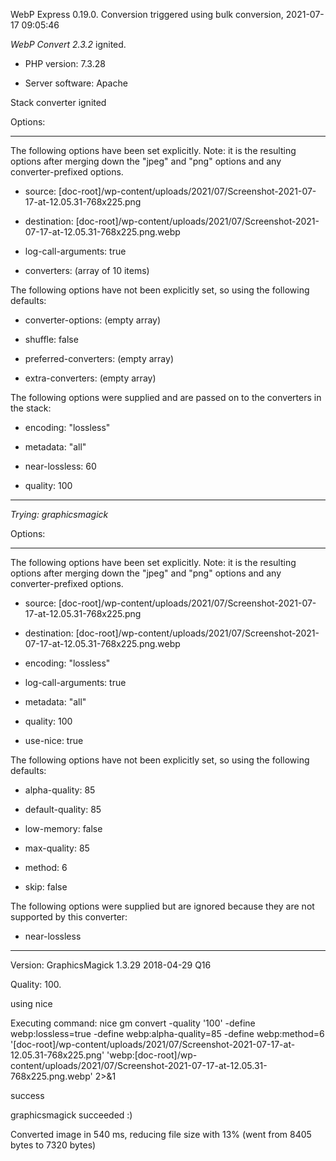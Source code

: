 WebP Express 0.19.0. Conversion triggered using bulk conversion, 2021-07-17 09:05:46

*WebP Convert 2.3.2*  ignited.
- PHP version: 7.3.28
- Server software: Apache

Stack converter ignited

Options:
------------
The following options have been set explicitly. Note: it is the resulting options after merging down the "jpeg" and "png" options and any converter-prefixed options.
- source: [doc-root]/wp-content/uploads/2021/07/Screenshot-2021-07-17-at-12.05.31-768x225.png
- destination: [doc-root]/wp-content/uploads/2021/07/Screenshot-2021-07-17-at-12.05.31-768x225.png.webp
- log-call-arguments: true
- converters: (array of 10 items)

The following options have not been explicitly set, so using the following defaults:
- converter-options: (empty array)
- shuffle: false
- preferred-converters: (empty array)
- extra-converters: (empty array)

The following options were supplied and are passed on to the converters in the stack:
- encoding: "lossless"
- metadata: "all"
- near-lossless: 60
- quality: 100
------------


*Trying: graphicsmagick* 

Options:
------------
The following options have been set explicitly. Note: it is the resulting options after merging down the "jpeg" and "png" options and any converter-prefixed options.
- source: [doc-root]/wp-content/uploads/2021/07/Screenshot-2021-07-17-at-12.05.31-768x225.png
- destination: [doc-root]/wp-content/uploads/2021/07/Screenshot-2021-07-17-at-12.05.31-768x225.png.webp
- encoding: "lossless"
- log-call-arguments: true
- metadata: "all"
- quality: 100
- use-nice: true

The following options have not been explicitly set, so using the following defaults:
- alpha-quality: 85
- default-quality: 85
- low-memory: false
- max-quality: 85
- method: 6
- skip: false

The following options were supplied but are ignored because they are not supported by this converter:
- near-lossless
------------

Version: GraphicsMagick 1.3.29 2018-04-29 Q16 
Quality: 100. 
using nice
Executing command: nice gm convert -quality '100' -define webp:lossless=true -define webp:alpha-quality=85 -define webp:method=6 '[doc-root]/wp-content/uploads/2021/07/Screenshot-2021-07-17-at-12.05.31-768x225.png' 'webp:[doc-root]/wp-content/uploads/2021/07/Screenshot-2021-07-17-at-12.05.31-768x225.png.webp' 2>&1
success
graphicsmagick succeeded :)

Converted image in 540 ms, reducing file size with 13% (went from 8405 bytes to 7320 bytes)
